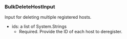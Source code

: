 ### BulkDeleteHostInput
Input for deleting multiple registered hosts.

- ids: a list of System.Strings
  - Required. Provide the ID of each host to deregister.
